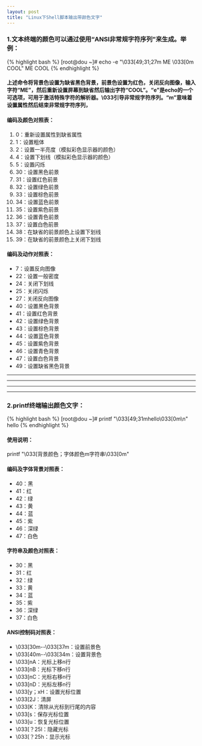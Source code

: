 ```yaml
---
layout: post
title: "Linux下Shell脚本输出带颜色文字"
---
```


### 1.文本终端的颜色可以通过使用“ANSI非常规字符序列”来生成。举例：

{% highlight bash %}
[root@dou ~]# echo -e "\033[49;31;27m ME \033[0m COOL"
 ME  COOL
{% endhighlight %}

#### 上述命令将背景色设置为缺省黑色背景，前景色设置为红色，关闭反向图像，输入字符“ME”，然后重新设置屏幕到缺省然后输出字符“COOL”。“e”是echo的一个可选项，可用于激活特殊字符的解析器。\033引导非常规字符序列。“m”意味着设置属性然后结束非常规字符序列，

#### 编码及颜色对照表：
1. 0：重新设置属性到缺省属性
2. 1：设置粗体
3. 2：设置一半亮度（模拟彩色显示器的颜色）
4. 4：设置下划线（模拟彩色显示器的颜色）
5. 5：设置闪烁
6. 30：设置黑色前景
7. 31：设置红色前景
8. 32：设置绿色前景
9. 33：设置棕色前景
10. 34：设置蓝色前景
11. 35：设置紫色前景
12. 36：设置青色前景
13. 37：设置白色前景
14. 38：在缺省的前景颜色上设置下划线
15. 39：在缺省的前景颜色上关闭下划线

#### 编码及动作对照表：
* 7：设置反向图像
* 22：设置一般密度
* 24：关闭下划线
* 25：关闭闪烁
* 27：关闭反向图像
* 40：设置黑色背景
* 41：设置红色背景
* 42：设置绿色背景
* 43：设置棕色背景
* 44：设置蓝色背景
* 45：设置紫色背景
* 46：设置青色背景
* 47：设置白色背景
* 49：设置缺省黑色背景

* * * * * * * * * * * * * * * *
***
---
___

### 2.printf终端输出颜色文字：

{% highlight bash %}
[root@dou ~]# printf "\033[49;31mhello\033[0m\n"
hello
{% endhighlight %}


#### 使用说明：
printf "\033[背景颜色；字体颜色m字符串\033[0m"

#### 编码及字体背景对照表：
* 40：黑
* 41：红
* 42：绿
* 43：黄
* 44：蓝
* 45：紫
* 46：深绿
* 47：白色

#### 字符串及颜色对照表：
* 30：黑
* 31：红
* 32：绿
* 33：黄
* 34：蓝
* 35：紫
* 36：深绿
* 37：白色

#### ANSI控制码对照表：
* \033[30m--\033[37m：设置前景色
* \033[40m--\033[34m：设置背景色
* \033[nA：光标上移n行
* \033[nB：光标下移n行
* \033[nC：光标右移n行
* \033[nD：光标左移n行
* \033[y；xH：设置光标位置
* \033[2J：清屏
* \033[K：清除从光标到行尾的内容
* \033[s：保存光标位置
* \033[u：恢复光标位置
* \033[？25l：隐藏光标
* \033[？25h：显示光标